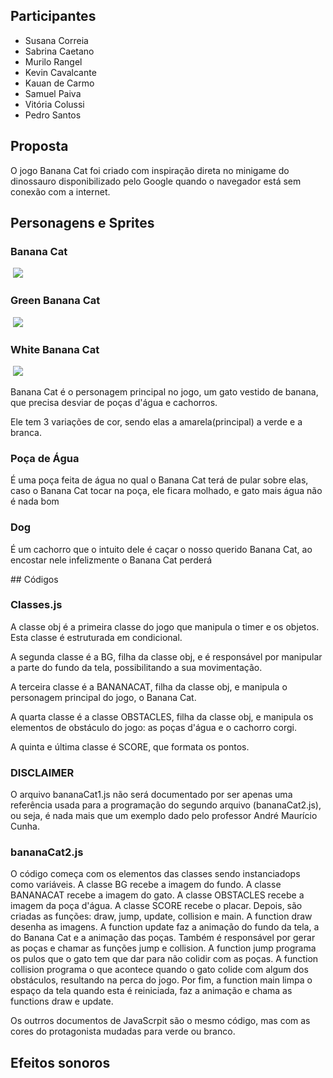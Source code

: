 ## Participantes
<ul>
 <li>Susana Correia</li>
 <li>Sabrina Caetano</li>
 <li>Murilo Rangel</li>
 <li>Kevin Cavalcante</li>
 <li>Kauan de Carmo</li>
 <li>Samuel Paiva</li>
 <li>Vitória Colussi</li>
 <li>Pedro Santos</li>
</ul>

## Proposta
<p>O jogo Banana Cat foi criado com inspiração direta no minigame do dinossauro disponibilizado pelo Google quando o navegador está sem conexão com a internet.</p>

## Personagens e Sprites
<h3> Banana Cat </h3>
<image> <img src="https://raw.githubusercontent.com/susuu25/BananaCatDJW/refs/heads/main/imagens/gato%20amarelo.png"> </image>
<h3>Green Banana Cat </h3>
<image> <img src="https://raw.githubusercontent.com/susuu25/BananaCatDJW/refs/heads/main/imagens/gato%20verde.png"> </image>
<h3>White Banana Cat</h3>
<image> <img src="https://raw.githubusercontent.com/susuu25/BananaCatDJW/refs/heads/main/imagens/gato%20branco.png"> </image>
<p>Banana Cat é o personagem principal no jogo, um gato vestido de banana, que precisa desviar de poças d'água e cachorros.</p>
<p>Ele tem 3 variações de cor, sendo elas a amarela(principal) a verde e a branca.</p>
<h3> Poça de Água </h3>
<p>É uma poça feita de água no qual o Banana Cat terá de pular sobre elas, caso o Banana Cat tocar na poça, ele ficara molhado, e gato mais água não é nada bom</p>
<h3>Dog</h3>
<p>É um cachorro que o intuito dele é caçar o nosso querido Banana Cat, ao encostar nele infelizmente o Banana Cat perderá</p>
## Códigos

### Classes.js
<p>A classe obj é a primeira  classe do jogo que manipula o timer e os objetos. Esta classe é estruturada em condicional.<p>
<p>A segunda classe é a BG, filha da classe obj, e é responsável por manipular a parte do fundo da tela, possibilitando a sua movimentação.</p>
<p>A terceira classe é a BANANACAT, filha da classe obj, e manipula o personagem principal do jogo, o Banana Cat.</p>
<p>A quarta classe é a classe OBSTACLES, filha da classe obj, e manipula os elementos de obstáculo do jogo: as poças d'água e o cachorro corgi.</p>
<p>A quinta e última classe é SCORE, que formata os pontos.</p>

### DISCLAIMER

<p>O arquivo bananaCat1.js não será documentado por ser apenas uma referência usada para a programação do segundo arquivo (bananaCat2.js), ou seja, é nada mais que um exemplo dado pelo professor André Maurício Cunha.</p>

### bananaCat2.js
<p>O código começa com os elementos das classes sendo instanciadops como variáveis. A classe BG recebe a imagem do fundo. A classe BANANACAT recebe a imagem do gato. A classe OBSTACLES recebe a imagem da poça d'água. A classe SCORE recebe o placar. Depois, são criadas as funções: draw, jump, update, collision e main. A function draw desenha as imagens. A function update faz a animação do fundo da tela, a do Banana Cat e a animação das poças. Também é responsável por gerar as poças e chamar as funções jump e collision. A function jump programa os pulos que o gato tem que dar para não colidir com as poças. A function collision programa o que acontece quando o gato colide com algum dos obstáculos, resultando na perca do jogo. Por fim, a function main  limpa o espaço da tela quando esta é reiniciada, faz a animação e chama as functions draw e update.</p> 

<p>Os outrros documentos de JavaScrpit são o mesmo código, mas com as cores do protagonista mudadas para verde ou branco.</p>

 

## Efeitos sonoros
